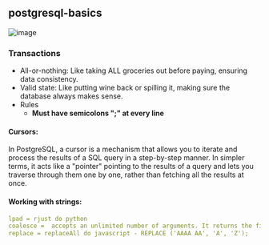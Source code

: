 ## postgresql-basics

![image](https://github.com/matefs/postgresql-basics/assets/30128774/4c943064-efe2-4624-b56e-d9d5564f6e8d)


### Transactions  
- All-or-nothing: Like taking ALL groceries out before paying, ensuring data consistency.
- Valid state: Like putting wine back or spilling it, making sure the database always makes sense.
- Rules
    - **Must have semicolons ";" at every line**

#### Cursors: 
In PostgreSQL, a cursor is a mechanism that allows you to iterate and process the results of a SQL query in a step-by-step manner. In simpler terms, it acts like a "pointer" pointing to the results of a query and lets you traverse through them one by one, rather than fetching all the results at once.

#### Working with strings: 
```yaml
lpad = rjust do python 
coalesce =  accepts an unlimited number of arguments. It returns the first argument that is not null.
replace = replaceAll do javascript - REPLACE ('AAAA AA', 'A', 'Z');

```

